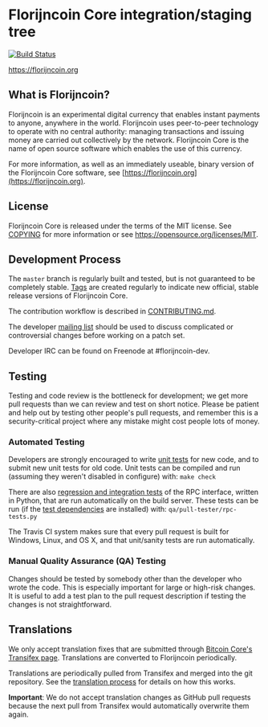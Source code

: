 Florijncoin Core integration/staging tree
=====================================

[![Build Status](https://travis-ci.org/florijncoin-project/florijncoin.svg?branch=master)](https://travis-ci.org/florijncoin-project/florijncoin)

https://florijncoin.org

What is Florijncoin?
----------------

Florijncoin is an experimental digital currency that enables instant payments to
anyone, anywhere in the world. Florijncoin uses peer-to-peer technology to operate
with no central authority: managing transactions and issuing money are carried
out collectively by the network. Florijncoin Core is the name of open source
software which enables the use of this currency.

For more information, as well as an immediately useable, binary version of
the Florijncoin Core software, see [https://florijncoin.org](https://florijncoin.org).

License
-------

Florijncoin Core is released under the terms of the MIT license. See [COPYING](COPYING) for more
information or see https://opensource.org/licenses/MIT.

Development Process
-------------------

The `master` branch is regularly built and tested, but is not guaranteed to be
completely stable. [Tags](https://github.com/florijncoin-project/florijncoin/tags) are created
regularly to indicate new official, stable release versions of Florijncoin Core.

The contribution workflow is described in [CONTRIBUTING.md](CONTRIBUTING.md).

The developer [mailing list](https://groups.google.com/forum/#!forum/florijncoin-dev)
should be used to discuss complicated or controversial changes before working
on a patch set.

Developer IRC can be found on Freenode at #florijncoin-dev.

Testing
-------

Testing and code review is the bottleneck for development; we get more pull
requests than we can review and test on short notice. Please be patient and help out by testing
other people's pull requests, and remember this is a security-critical project where any mistake might cost people
lots of money.

### Automated Testing

Developers are strongly encouraged to write [unit tests](/doc/unit-tests.md) for new code, and to
submit new unit tests for old code. Unit tests can be compiled and run
(assuming they weren't disabled in configure) with: `make check`

There are also [regression and integration tests](/qa) of the RPC interface, written
in Python, that are run automatically on the build server.
These tests can be run (if the [test dependencies](/qa) are installed) with: `qa/pull-tester/rpc-tests.py`

The Travis CI system makes sure that every pull request is built for Windows, Linux, and OS X, and that unit/sanity tests are run automatically.

### Manual Quality Assurance (QA) Testing

Changes should be tested by somebody other than the developer who wrote the
code. This is especially important for large or high-risk changes. It is useful
to add a test plan to the pull request description if testing the changes is
not straightforward.

Translations
------------

We only accept translation fixes that are submitted through [Bitcoin Core's Transifex page](https://www.transifex.com/projects/p/bitcoin/).
Translations are converted to Florijncoin periodically.

Translations are periodically pulled from Transifex and merged into the git repository. See the
[translation process](doc/translation_process.md) for details on how this works.

**Important**: We do not accept translation changes as GitHub pull requests because the next
pull from Transifex would automatically overwrite them again.
